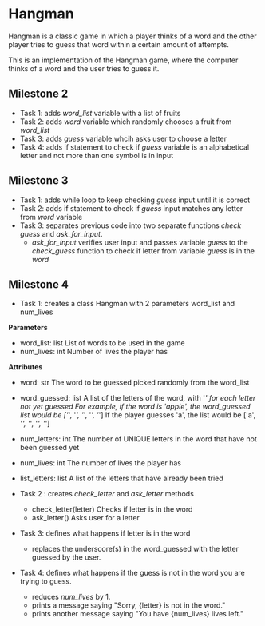 # Hangman
Hangman is a classic game in which a player thinks of a word and the other player tries to guess that word within a certain amount of attempts.

This is an implementation of the Hangman game, where the computer thinks of a word and the user tries to guess it. 

## Milestone 2

* Task 1: adds *word_list* variable with a list of fruits
* Task 2: adds *word* variable which randomly chooses a fruit from *word_list*
* Task 3: adds *guess* variable whcih asks user to choose a letter
* Task 4: adds if statement to check if *guess* variable is an alphabetical letter and not more than one symbol is in input 

## Milestone 3

* Task 1: adds while loop to keep checking *guess* input until it is correct
* Task 2: adds if statement to check if *guess* input matches any letter from *word* variable
* Task 3: separates previous code into two separate functions *check guess* and *ask_for_input*.
  * *ask_for_input* verifies user input and passes variable *guess* to the *check_guess* function to check if letter from variable *guess* is in the *word*

## Milestone 4

* Task 1: creates a class Hangman with 2 parameters word_list and num_lives
 
 **Parameters**
  * word_list: list
        List of words to be used in the game
  * num_lives: int
        Number of lives the player has
        
**Attributes**
  * word: str
        The word to be guessed picked randomly from the word_list
  * word_guessed: list
        A list of the letters of the word, with '_' for each letter not yet guessed
        For example, if the word is 'apple', the word_guessed list would be ['_', '_', '_', '_', '_']
        If the player guesses 'a', the list would be ['a', '_', '_', '_', '_']
  * num_letters: int
        The number of UNIQUE letters in the word that have not been guessed yet
  * num_lives: int
        The number of lives the player has
  * list_letters: list
        A list of the letters that have already been tried
        
* Task 2 : creates *check_letter* and *ask_letter* methods
  * check_letter(letter)
        Checks if letter is in the word
  * ask_letter()
        Asks user for a letter
        
* Task 3: defines what happens if letter is in the word
  * replaces the underscore(s) in the word_guessed with the letter guessed by the user.

* Task 4: defines what happens if the guess is not in the word you are trying to guess.
  * reduces *num_lives* by 1.
  * prints a message saying "Sorry, {letter} is not in the word."
  * prints another message saying "You have {num_lives} lives left."



